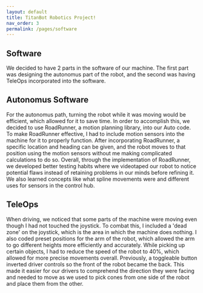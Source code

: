 ```yaml
---
layout: default
title: TitanBot Robotics Project!
nav_order: 3
permalink: /pages/software
---
```


## Software

We decided to have 2 parts in the software of our machine. The first part was designing the autonomus part of the robot, and the second was having TeleOps incorporated into the software. 

## Autonomus Software

For the autonomus path, turning the robot while it was moving would be efficient, which allowed for it to save time. In order to accomplish this, we decided to use RoadRunner, a motion planning library, into our Auto code. To make RoadRunner effective, I had to include motion sensors into the machine for it to properly function. After incorporating RoadRunner, a specific location and heading can be given, and the robot moves to that position using the motion sensors without me making complicated calculations to do so. Overall, through the implementation of RoadRunner, we developed better testing habits where we videotaped our robot to notice potential flaws instead of retaining problems in our minds before refining it. We also learned concepts like what spline movements were and different uses for sensors in the control hub.

## TeleOps

When driving, we noticed that some parts of the machine were moving even though I had not touched the joystick. To combat this, I included a 'dead zone' on the joystick, which is the area in which the machine does nothing. I also coded preset positions for the arm of the robot, which allowed the arm to go different heights more efficiently and accurately. While picking up certain objects, I had to reduce the speed of the robot to 40%, which allowed for more precise movements overall. Previously, a toggleable button inverted driver controls so the front of the robot became the back. This made it easier for our drivers to comprehend the direction they were facing and needed to move as we used to pick cones from one side of the robot and place them from the other.

